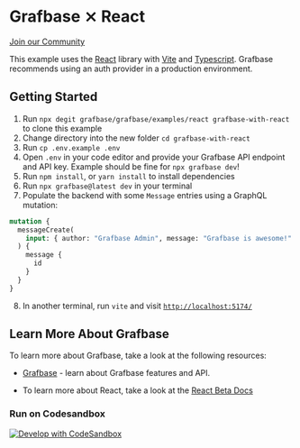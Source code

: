 # Grafbase ⨯ React

[Join our Community](https://grafbase.com/community)

This example uses the [React](https://reactjs.org/docs/getting-started.html) library with [Vite](https://vitejs.dev/) and [Typescript](https://www.typescriptlang.org/). Grafbase recommends using an auth provider in a production environment.

## Getting Started

1. Run `npx degit grafbase/grafbase/examples/react grafbase-with-react` to clone this example
2. Change directory into the new folder `cd grafbase-with-react`
3. Run `cp .env.example .env`
4. Open `.env` in your code editor and provide your Grafbase API endpoint and API key. Example should be fine for `npx grafbase dev`!
5. Run `npm install`, or `yarn install` to install dependencies
6. Run `npx grafbase@latest dev` in your terminal
7. Populate the backend with some `Message` entries using a GraphQL mutation:

```graphql
mutation {
  messageCreate(
    input: { author: "Grafbase Admin", message: "Grafbase is awesome!" }
  ) {
    message {
      id
    }
  }
}
```

8. In another terminal, run `vite` and visit [`http://localhost:5174/`](http://localhost:5174/)

## Learn More About Grafbase

To learn more about Grafbase, take a look at the following resources:

- [Grafbase](https://grafbase.com/) - learn about Grafbase features and API.

- To learn more about React, take a look at the [React Beta Docs](https://beta.reactjs.org/)


### Run on Codesandbox

[![Develop with CodeSandbox](https://codesandbox.io/static/img/play-codesandbox.svg)](https://githubbox.com/grafbase/grafbase/tree/main/examples/react)
